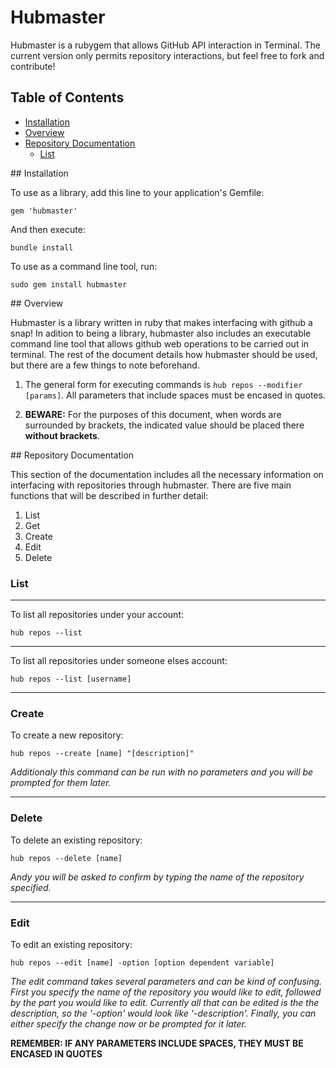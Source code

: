 # Hubmaster

Hubmaster is a rubygem that allows GitHub API interaction in Terminal. The current version only permits repository interactions, but feel free to fork and contribute!

## Table of Contents

* [Installation](#install)
* [Overview](#overview)
* [Repository Documentation](#repos)
    * [List](#reposList)

<a name="install"/>
## Installation

To use as a library, add this line to your application's Gemfile:
  
    gem 'hubmaster'

And then execute:
  
    bundle install

To use as a command line tool, run:

    sudo gem install hubmaster

<a name="overview"/>
## Overview

Hubmaster is a library written in ruby that makes interfacing with github a snap! In adition to being a library, hubmaster also includes an executable 
command line tool that allows github web operations to be carried out in terminal. The rest of the document details how hubmaster should be used, but there are a few things to note beforehand.

1. The general form for executing commands is `hub repos --modifier [params]`. All parameters that include spaces must be encased in quotes.

2. **BEWARE:** For the purposes of this document, when words are surrounded by brackets, the indicated value should be placed there **without brackets**.

<a name="repos"/>
## Repository Documentation

This section of the documentation includes all the necessary information on interfacing with repositories through hubmaster. There are five main functions that will be described in further detail:

1. List
2. Get
3. Create
4. Edit
5. Delete

### List
***

To list all repositories under your account:

    hub repos --list

***

To list all repositories under someone elses account:

    hub repos --list [username]

***

### Create

To create a new repository:

    hub repos --create [name] "[description]"
  *Additionaly this command can be run with no parameters and you will be prompted for them later.*

***

### Delete

To delete an existing repository:

    hub repos --delete [name]
  *Andy you will be asked to confirm by typing the name of the repository specified.*

***

### Edit

To edit an existing repository:

    hub repos --edit [name] -option [option dependent variable]

  *The edit command takes several parameters and can be kind of confusing. First you specify
  the name of the repository you would like to edit, followed by the part you would like to edit.
  Currently all that can be edited is the the description, so the '-option' would look like '-description'.
  Finally, you can either specify the change now or be prompted for it later.*

**REMEMBER: IF ANY PARAMETERS INCLUDE SPACES, THEY MUST BE ENCASED IN QUOTES**
